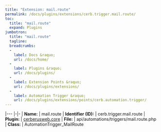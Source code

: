 ```yaml
---
title: "Extension: mail.route"
permalink: /docs/plugins/extensions/cerb.trigger.mail.route/
toc:
  title: "mail.route"
  expand: Plugins
jumbotron:
  title: "mail.route"
  tagline: 
  breadcrumbs:
  -
    label: Docs &raquo;
    url: /docs/home/
  -
    label: Plugins &raquo;
    url: /docs/plugins/
  -
    label: Extension Points &raquo;
    url: /docs/plugins/extensions/
  -
    label: Automation Trigger &raquo;
    url: /docs/plugins/extensions/points/cerb.automation.trigger/
---
```


|---
|-|-
| **Name:** | mail.route
| **Identifier (ID):** | cerb.trigger.mail.route
| **Plugin:** | [cerberusweb.core](/docs/plugins/cerberusweb.core/)
| **File:** | api/automations/triggers/mail.route.php
| **Class:** | AutomationTrigger_MailRoute

